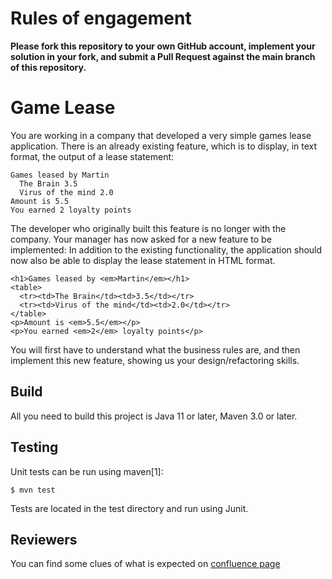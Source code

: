 # Rules of engagement
**Please fork this repository to your own GitHub account, implement your solution in your fork, and submit a Pull Request against the main branch of this repository.**

# Game Lease

You are working in a company that developed a very simple games lease application.
There is an already existing feature, which is to display, in text format, the output of a lease statement:

```
Games leased by Martin
  The Brain 3.5
  Virus of the mind 2.0
Amount is 5.5
You earned 2 loyalty points
```

The developer who originally built this feature is no longer with the company. Your manager has now asked for a new feature to be implemented:
In addition to the existing functionality, the application should now also be able to display the lease statement in HTML format.

```
<h1>Games leased by <em>Martin</em></h1>
<table>
  <tr><td>The Brain</td><td>3.5</td></tr>
  <tr><td>Virus of the mind</td><td>2.0</td></tr>
</table>
<p>Amount is <em>5.5</em></p>
<p>You earned <em>2</em> loyalty points</p>
```

You will first have to understand what the business rules are, and then implement this new feature, showing us your design/refactoring skills.

## Build

All you need to build this project is Java 11 or later, Maven 3.0 or later.

## Testing

Unit tests can be run using maven[1]:

    $ mvn test

Tests are located in the test directory and run using Junit.

## Reviewers

You can find some clues of what is expected on 
[confluence page](https://karrostech.atlassian.net/wiki/pages/resumedraft.action?draftId=4512448542&draftShareId=84056b40-c226-47d9-b8f7-de8b72e3af7a)
